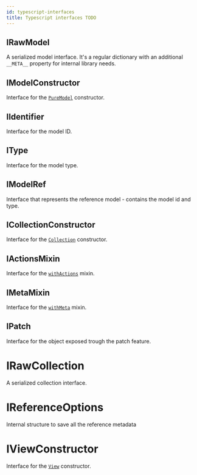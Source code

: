 ```yaml
---
id: typescript-interfaces
title: Typescript interfaces TODO
---
```


## IRawModel

A serialized model interface. It's a regular dictionary with an additional `__META__` property for internal library needs.

## IModelConstructor

Interface for the [`PureModel`](../api-reference/pure-model) constructor.

## IIdentifier

Interface for the model ID.

## IType

Interface for the model type.

## IModelRef

Interface that represents the reference model - contains the model id and type.

## ICollectionConstructor

Interface for the [`Collection`](../api-reference/collection) constructor.

## IActionsMixin

Interface for the [`withActions`](../mixins/with-actions) mixin.

## IMetaMixin

Interface for the [`withMeta`](../mixins/with-meta) mixin.

## IPatch

Interface for the object exposed trough the patch feature.

# IRawCollection

A serialized collection interface.

# IReferenceOptions

Internal structure to save all the reference metadata

# IViewConstructor

Interface for the [`View`](../api-reference/view) constructor.
